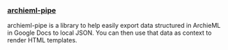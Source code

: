 ### [archieml-pipe](https://github.com/The-Politico/archieml-pipe)

archieml-pipe is a library to help easily export data structured in ArchieML in Google Docs to local JSON. You can then use that data as context to render HTML templates.
